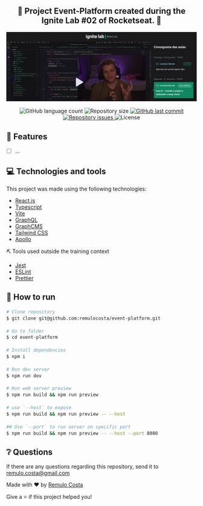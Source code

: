 <h2 align="center">🚀 Project Event-Platform created during the Ignite Lab #02 of Rocketseat. 🚀</h2>

<div align="center">
  <img alt="Event-Platform" title="Podcastr" src=".github/logo.png" width="700px" />
</div>

<p align="center">

  <img alt="GitHub language count" src="https://img.shields.io/github/languages/count/remulocosta/event-platform">

  <img alt="Repository size" src="https://img.shields.io/github/repo-size/remulocosta/event-platform">
  
  <a href="https://github.com/remulocosta/event-platform/commits/master">
    <img alt="GitHub last commit" src="https://img.shields.io/github/last-commit/remulocosta/event-platform">
  </a>

  <a href="https://github.com/remulocosta/event-platform/issues">
    <img alt="Repository issues" src="https://img.shields.io/github/issues/remulocosta/event-platform">
  </a>

  <img alt="License" src="https://img.shields.io/badge/license-MIT-brightgreen">
</p>

## 📎 Features

- [ ] ...

## :computer: Technologies and tools

This project was made using the following technologies:

- [React.js](https://reactjs.org/)
- [Typescript](https://www.typescriptlang.org/)
- [Vite](https://vitejs.dev/)
- [GraphQL](https://graphql.org/)
- [GraphCMS](https://graphcms.com/)
- [Tailwind CSS](https://tailwindcss.com/)
- [Apollo](https://www.apollographql.com/)

⛏ Tools used outside the training context

- [Jest](https://jestjs.io/)
- [ESLint](https://eslint.org/)
- [Prettier](https://prettier.io/)

## :construction_worker: How to run

```bash
# Clone repository
$ git clone git@github.com:remulocosta/event-platform.git

# Go to folder
$ cd event-platform

# Install dependencies
$ npm i

# Run dev server
$ npm run dev

# Run web server preview
$ npm run build && npm run preview

# use `--host` to expose 
$ npm run build && npm run preview -- --host

## Use `--port` to run server on specific port
$ npm run build && npm run preview -- --host --port 8080
```

## ❔ Questions

If there are any questions regarding this repository, send it to [remulo.costa@gmail.com](mailto:remulo.costa@gmail.com)

Made with ❤︎ by [Remulo Costa](mailto:remulo.costa@gmail.com)

Give a ⭐️ if this project helped you!
